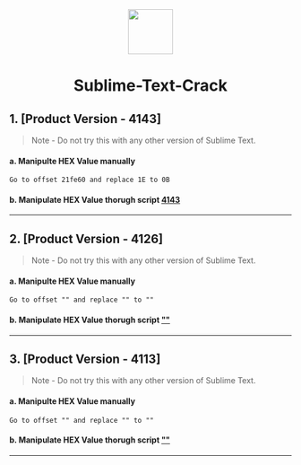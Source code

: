 <div align="center">
  <img height="80" src="https://www.sublimehq.com/images/sublime_text.png">
  <h1>Sublime-Text-Crack</h1>
</div>

## 1. [Product Version - 4143]
> Note - Do not try this with any other version of Sublime Text.
#### a. Manipulte HEX Value manually
 	Go to offset 21fe60 and replace 1E to 0B
#### b. Manipulate HEX Value thorugh script <a href="https://github.com/sanchit0160/Sublime-Text-Crack/blob/main/4143.cpp"><b>4143</b></a>
---

## 2. [Product Version - 4126]
> Note - Do not try this with any other version of Sublime Text.
#### a. Manipulte HEX Value manually
 	Go to offset "" and replace "" to ""
#### b. Manipulate HEX Value thorugh script <a href=""><b>""</b></a>
---

## 3. [Product Version - 4113]
> Note - Do not try this with any other version of Sublime Text.
#### a. Manipulte HEX Value manually
 	Go to offset "" and replace "" to ""
#### b. Manipulate HEX Value thorugh script <a href=""><b>""</b></a>
---
